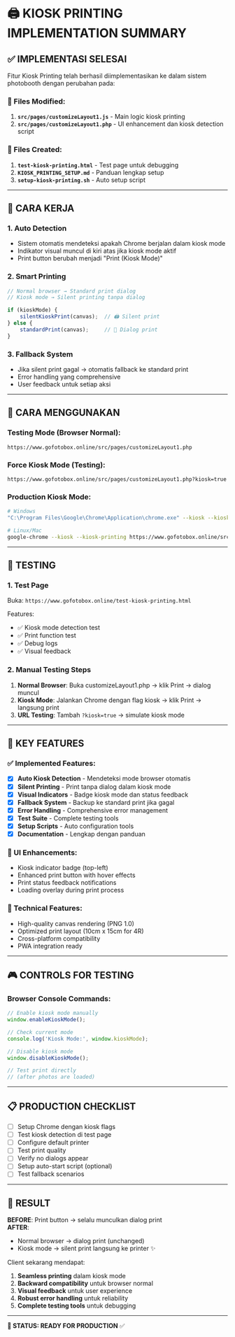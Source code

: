 # 🖨️ KIOSK PRINTING IMPLEMENTATION SUMMARY

## ✅ IMPLEMENTASI SELESAI

Fitur Kiosk Printing telah berhasil diimplementasikan ke dalam sistem photobooth dengan perubahan pada:

### 📁 Files Modified:
1. **`src/pages/customizeLayout1.js`** - Main logic kiosk printing
2. **`src/pages/customizeLayout1.php`** - UI enhancement dan kiosk detection script

### 📁 Files Created:
1. **`test-kiosk-printing.html`** - Test page untuk debugging
2. **`KIOSK_PRINTING_SETUP.md`** - Panduan lengkap setup
3. **`setup-kiosk-printing.sh`** - Auto setup script

---

## 🔧 CARA KERJA

### 1. Auto Detection
- Sistem otomatis mendeteksi apakah Chrome berjalan dalam kiosk mode
- Indikator visual muncul di kiri atas jika kiosk mode aktif
- Print button berubah menjadi "Print (Kiosk Mode)"

### 2. Smart Printing
```javascript
// Normal browser → Standard print dialog
// Kiosk mode → Silent printing tanpa dialog

if (kioskMode) {
    silentKioskPrint(canvas);  // 🖨️ Silent print
} else {
    standardPrint(canvas);     // 📄 Dialog print
}
```

### 3. Fallback System
- Jika silent print gagal → otomatis fallback ke standard print
- Error handling yang comprehensive
- User feedback untuk setiap aksi

---

## 🚀 CARA MENGGUNAKAN

### Testing Mode (Browser Normal):
```
https://www.gofotobox.online/src/pages/customizeLayout1.php
```

### Force Kiosk Mode (Testing):
```
https://www.gofotobox.online/src/pages/customizeLayout1.php?kiosk=true
```

### Production Kiosk Mode:
```bash
# Windows
"C:\Program Files\Google\Chrome\Application\chrome.exe" --kiosk --kiosk-printing https://www.gofotobox.online/src/pages/customizeLayout1.php

# Linux/Mac
google-chrome --kiosk --kiosk-printing https://www.gofotobox.online/src/pages/customizeLayout1.php
```

---

## 🧪 TESTING

### 1. Test Page
Buka: `https://www.gofotobox.online/test-kiosk-printing.html`

Features:
- ✅ Kiosk mode detection test
- ✅ Print function test
- ✅ Debug logs
- ✅ Visual feedback

### 2. Manual Testing Steps
1. **Normal Browser**: Buka customizeLayout1.php → klik Print → dialog muncul
2. **Kiosk Mode**: Jalankan Chrome dengan flag kiosk → klik Print → langsung print
3. **URL Testing**: Tambah `?kiosk=true` → simulate kiosk mode

---

## 🎯 KEY FEATURES

### ✅ Implemented Features:
- [x] **Auto Kiosk Detection** - Mendeteksi mode browser otomatis
- [x] **Silent Printing** - Print tanpa dialog dalam kiosk mode  
- [x] **Visual Indicators** - Badge kiosk mode dan status feedback
- [x] **Fallback System** - Backup ke standard print jika gagal
- [x] **Error Handling** - Comprehensive error management
- [x] **Test Suite** - Complete testing tools
- [x] **Setup Scripts** - Auto configuration tools
- [x] **Documentation** - Lengkap dengan panduan

### 🎨 UI Enhancements:
- Kiosk indicator badge (top-left)
- Enhanced print button with hover effects
- Print status feedback notifications
- Loading overlay during print process

### 🔧 Technical Features:
- High-quality canvas rendering (PNG 1.0)
- Optimized print layout (10cm x 15cm for 4R)
- Cross-platform compatibility
- PWA integration ready

---

## 🎮 CONTROLS FOR TESTING

### Browser Console Commands:
```javascript
// Enable kiosk mode manually
window.enableKioskMode();

// Check current mode
console.log('Kiosk Mode:', window.kioskMode);

// Disable kiosk mode
window.disableKioskMode();

// Test print directly
// (after photos are loaded)
```

---

## 📋 PRODUCTION CHECKLIST

- [ ] Setup Chrome dengan kiosk flags
- [ ] Test kiosk detection di test page
- [ ] Configure default printer
- [ ] Test print quality
- [ ] Verify no dialogs appear
- [ ] Setup auto-start script (optional)
- [ ] Test fallback scenarios

---

## 🎉 RESULT

**BEFORE**: Print button → selalu munculkan dialog print  
**AFTER**: 
- Normal browser → dialog print (unchanged)
- Kiosk mode → silent print langsung ke printer ✨

Client sekarang mendapat:
1. **Seamless printing** dalam kiosk mode
2. **Backward compatibility** untuk browser normal  
3. **Visual feedback** untuk user experience
4. **Robust error handling** untuk reliability
5. **Complete testing tools** untuk debugging

---

**🎯 STATUS: READY FOR PRODUCTION** ✅
